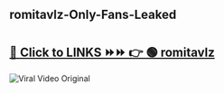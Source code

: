 
 ## romitavlz-Only-Fans-Leaked

# <h2><a href="https://clipsfans.com/romitavlz&ref=git">🔗 Click to LINKS ⏩⏩ 👉 🟢 romitavlz </a></h2>

<a href="https://clipsfans.com/romitavlz&ref=git" rel="nofollow" data-target="animated-image.originalLink"><img src="https://i.ibb.co.com/xMMVF88/686577567.gif" alt="Viral Video Original" style="max-width: 100%; display: inline-block;" data-target="animated-image.originalImage"></a>
